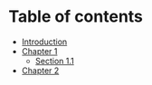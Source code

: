 # Table of contents

* [Introduction](README.md)
* [Chapter 1](chapter-1/README.md)
  * [Section 1.1](chapter1/section1.1.md)
* [Chapter 2](chapter2.md)
